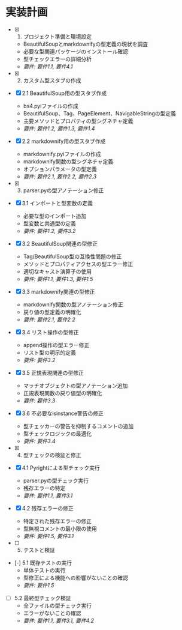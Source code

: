 # 実装計画

- [x] 1. プロジェクト準備と環境設定
  - BeautifulSoupとmarkdownifyの型定義の現状を調査
  - 必要な型関連パッケージのインストール確認
  - 型チェックエラーの詳細分析
  - _要件: 要件1.1, 要件4.1_

- [x] 2. カスタム型スタブの作成
- [x] 2.1 BeautifulSoup用の型スタブ作成
  - bs4.pyiファイルの作成
  - BeautifulSoup、Tag、PageElement、NavigableStringの型定義
  - 主要メソッドとプロパティの型シグネチャ定義
  - _要件: 要件1.2, 要件1.3, 要件1.4_

- [x] 2.2 markdownify用の型スタブ作成
  - markdownify.pyiファイルの作成
  - markdownify関数の型シグネチャ定義
  - オプションパラメータの型定義
  - _要件: 要件2.1, 要件2.2, 要件2.3_

- [x] 3. parser.pyの型アノテーション修正
- [x] 3.1 インポートと型変数の定義
  - 必要な型のインポート追加
  - 型変数と共通型の定義
  - _要件: 要件1.2, 要件3.2_

- [x] 3.2 BeautifulSoup関連の型修正
  - Tag/BeautifulSoup型の互換性問題の修正
  - メソッドとプロパティアクセスの型エラー修正
  - 適切なキャスト演算子の使用
  - _要件: 要件1.1, 要件1.3, 要件1.5_

- [x] 3.3 markdownify関連の型修正
  - markdownify関数の型アノテーション修正
  - 戻り値の型定義の明確化
  - _要件: 要件2.1, 要件2.2_

- [x] 3.4 リスト操作の型修正
  - append操作の型エラー修正
  - リスト型の明示的定義
  - _要件: 要件3.2_

- [x] 3.5 正規表現関連の型修正
  - マッチオブジェクトの型アノテーション追加
  - 正規表現関数の戻り値型の明確化
  - _要件: 要件3.3_

- [x] 3.6 不必要なisinstance警告の修正
  - 型チェッカーの警告を抑制するコメントの追加
  - 型チェックロジックの最適化
  - _要件: 要件3.4_

- [x] 4. 型チェックの検証と修正
- [x] 4.1 Pyrightによる型チェック実行
  - parser.pyの型チェック実行
  - 残存エラーの特定
  - _要件: 要件1.1, 要件3.1_

- [x] 4.2 残存エラーの修正
  - 特定された残存エラーの修正
  - 型無視コメントの最小限の使用
  - _要件: 要件1.5, 要件3.1_

- [ ] 5. テストと検証
- [-] 5.1 既存テストの実行
  - 単体テストの実行
  - 型修正による機能への影響がないことの確認
  - _要件: 要件1.5_

- [ ] 5.2 最終型チェック検証
  - 全ファイルの型チェック実行
  - エラーがないことの確認
  - _要件: 要件1.1, 要件3.1, 要件4.2_
